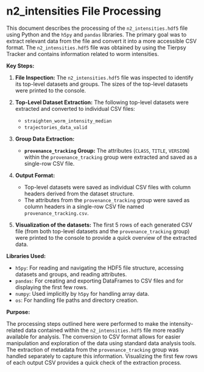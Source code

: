 # n2_intensities File Processing

This document describes the processing of the `n2_intensities.hdf5` file using Python and the `h5py` and `pandas` libraries. The primary goal was to extract relevant data from the file and convert it into a more accessible CSV format. The `n2_intensities.hdf5` file was obtained by using the Tierpsy Tracker and contains information related to worm intensities.

**Key Steps:**

1.  **File Inspection:** The `n2_intensities.hdf5` file was inspected to identify its top-level datasets and groups. The sizes of the top-level datasets were printed to the console.

2.  **Top-Level Dataset Extraction:** The following top-level datasets were extracted and converted to individual CSV files:
    * `straighten_worm_intensity_median`
    * `trajectories_data_valid`

3.  **Group Data Extraction:**
    * **`provenance_tracking` Group:** The attributes (`CLASS`, `TITLE`, `VERSION`) within the `provenance_tracking` group were extracted and saved as a single-row CSV file.

4.  **Output Format:**
    * Top-level datasets were saved as individual CSV files with column headers derived from the dataset structure.
    * The attributes from the `provenance_tracking` group were saved as column headers in a single-row CSV file named `provenance_tracking.csv`.

5.  **Visualization of the datasets:** The first 5 rows of each generated CSV file (from both top-level datasets and the `provenance_tracking` group) were printed to the console to provide a quick overview of the extracted data.

**Libraries Used:**

* `h5py`: For reading and navigating the HDF5 file structure, accessing datasets and groups, and reading attributes.
* `pandas`: For creating and exporting DataFrames to CSV files and for displaying the first few rows.
* `numpy`: Used implicitly by `h5py` for handling array data.
* `os`: For handling file paths and directory creation.

**Purpose:**

The processing steps outlined here were performed to make the intensity-related data contained within the `n2_intensities.hdf5` file more readily available for analysis. The conversion to CSV format allows for easier manipulation and exploration of the data using standard data analysis tools. The extraction of metadata from the `provenance_tracking` group was handled separately to capture this information. Visualizing the first few rows of each output CSV provides a quick check of the extraction process.
